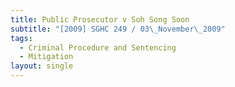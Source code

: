 ```yaml
---
title: Public Prosecutor v Soh Song Soon
subtitle: "[2009] SGHC 249 / 03\_November\_2009"
tags:
  - Criminal Procedure and Sentencing
  - Mitigation
layout: single
---
```


